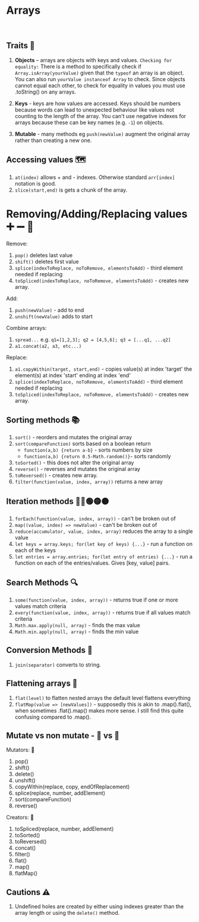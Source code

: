 # Arrays

<br>

## Traits 🧠

1. **Objects** – arrays are objects with keys and values. `Checking for equality:` There is a method to specifically check if `Array.isArray(yourValue)` given that the `typeof` an array is an object. You can also run `yourValue instanceof Array` to check. Since objects cannot equal each other, to check for equality in values you must use .toString() on any arrays.

1. **Keys** - keys are how values are accessed. Keys should be numbers because words can lead to unexpected behaviour like values not counting to the length of the array. You can't use negative indexes for arrays because these can be key names (e.g. `-1`) on objects.

1. **Mutable** - many methods eg `push(newValue)` augment the original array rather than creating a new one.

## Accessing values 🗺️

1. `at(index)` allows + and - indexes. Otherwise standard `arr[index]` notation is good.
1. `slice(start,end)` is gets a chunk of the array.

# Removing/Adding/Replacing values ➕ ➖ 🔄

Remove:

1. `pop()` deletes last value
1. `shift()` deletes first value
1. `splice(indexToReplace, noToRemove, elementsToAdd)` - third element needed if replacing
1. `toSpliced(indexToReplace, noToRemove, elementsToAdd)` - creates new array.

Add:

1. `push(newValue)` - add to end
1. `unshift(newValue)` adds to start

Combine arrays:

1. `spread...` e.g. `q1=[1,2,3]; q2 = [4,5,6]; q3 = [...q1, ...q2]`
1. `a1.concat(a2, a3, etc...)`

Replace:

1. `a1.copyWithin(target, start,end)` - copies value(s) at index 'target' the element(s) at index 'start' ending at index 'end'
1. `splice(indexToReplace, noToRemove, elementsToAdd)` - third element needed if replacing
1. `toSpliced(indexToReplace, noToRemove, elementsToAdd)` - creates new array.

## Sorting methods 📚

1. `sort()` - reorders and mutates the original array
1. `sort(compareFunction)` sorts based on a boolean return
   - `function(a,b) {return a-b}` - sorts numbers by size
   - `function(a,b) {return 0.5-Math.random()}`- sorts randomly
1. `toSorted()` - this does not alter the original array
1. `reverse()` - reverses and mutates the original array
1. `toReversed()` - creates new array.
1. `filter(function(value, index, array))` returns a new array

## Iteration methods 🔴🔵🟢🟡🟠

1. `forEach(function(value, index, array))` - can't be broken out of
1. `map((value, index) => newValue)` - can't be broken out of
1. `reduce(accumulator, value, index, array)` reduces the array to a single value
1. `let keys = array.keys; for(let key of keys) {...}` - run a function on each of the keys
1. `let entries = array.entries; for(let entry of entries) {...}` - run a function on each of the entries/values. Gives [key, value] pairs.

## Search Methods 🔍

1. `some(function(value, index, array))` - returns true if one or more values match criteria
1. `every(function(value, index, array))` - returns true if all values match criteria
1. `Math.max.apply(null, array)` - finds the max value
1. `Math.min.apply(null, array)` - finds the min value

## Conversion Methods 🎰

1. `join(separator)` converts to string.

## Flattening arrays 🐄

1. `flat(level)` to flatten nested arrays the default level flattens everything
1. `flatMap(value => [newValues])` - supposedly this is akin to .map().flat(), when sometimes .flat().map() makes more sense. I still find this quite confusing compared to .map().

## Mutate vs non mutate - 🧟 vs 👷

Mutators: 🧟

1. pop()
1. shift()
1. delete()
1. unshift()
1. copyWithin(replace, copy, endOfReplacement)
1. splice(replace, number, addElement)
1. sort(compareFunction)
1. reverse()

Creators: 👷

1. toSpliced(replace, number, addElement)
1. toSorted()
1. toReversed()
1. concat()
1. filter()
1. flat()
1. map()
1. flatMap()

## Cautions ⚠️

1. Undefined holes are created by either using indexes greater than the array length or using the `delete()` method.
